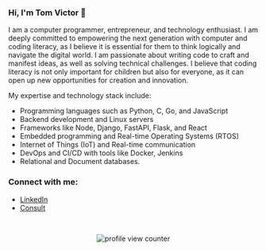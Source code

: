 ### Hi, I'm Tom Victor 👋

I am a computer programmer, entrepreneur, and technology enthusiast. I am deeply committed to empowering the next generation with computer and coding literacy, as I believe it is essential for them to think logically and navigate the digital world. I am passionate about writing code to craft and manifest ideas, as well as solving technical challenges. I believe that coding literacy is not only important for children but also for everyone, as it can open up new opportunities for creation and innovation.

My expertise and technology stack include:

* Programming languages such as Python, C, Go, and JavaScript
* Backend development and Linux servers
* Frameworks like Node, Django, FastAPI, Flask, and React
* Embedded programming and Real-time Operating Systems (RTOS)
* Internet of Things (IoT) and Real-time communication
* DevOps and CI/CD with tools like Docker, Jenkins
* Relational and Document databases.


<h3 align="left">Connect with me:</h3>
<ul>
  <li><a href="https://www.linkedin.com/in/vjtomvictor/" target="blank">LinkedIn</a></li>
  <li><a href="https://topmate.io/tom" target="blank">Consult</a></li>
</ul>

<br>
<p align="center">
    <img src="https://komarev.com/ghpvc/?username=tomvictor&color=0079fa&style=flat-square&label=PROFILE+VIEWS" alt="profile view counter">
</p> <br>

